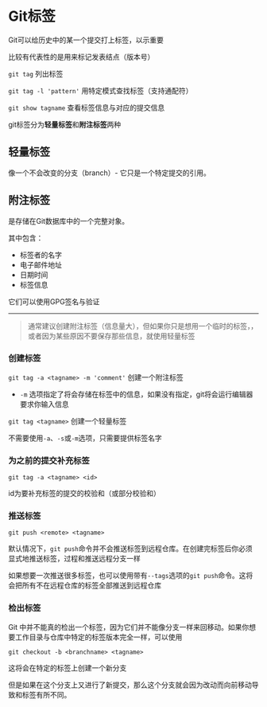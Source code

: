 # Git标签

Git可以给历史中的某一个提交打上标签，以示重要

比较有代表性的是用来标记发表结点（版本号）



`git tag` 列出标签

`git tag -l 'pattern'` 用特定模式查找标签（支持通配符）

`git show tagname` 查看标签信息与对应的提交信息



git标签分为**轻量标签**和**附注标签**两种

## 轻量标签 

像一个不会改变的分支（branch）- 它只是一个特定提交的引用。

## 附注标签

是存储在Git数据库中的一个完整对象。

其中包含：

- 标签者的名字
- 电子邮件地址
- 日期时间
- 标签信息

它们可以使用GPG签名与验证

---

> 通常建议创建附注标签（信息量大），但如果你只是想用一个临时的标签，，或者因为某些原因不要保存那些信息，就使用轻量标签



### 创建标签

`git tag -a <tagname> -m 'comment'` 创建一个附注标签

- `-m` 选项指定了将会存储在标签中的信息，如果没有指定，git将会运行编辑器要求你输入信息

`git tag <tagname>` 创建一个轻量标签

不需要使用`-a`、`-s`或`-m`选项，只需要提供标签名字



### 为之前的提交补充标签

`git tag -a <tagname> <id>`

id为要补充标签的提交的校验和（或部分校验和）



### 推送标签

`git push <remote> <tagname>`

默认情况下，`git push`命令并不会推送标签到远程仓库。在创建完标签后你必须显式地推送标签，过程和推送远程分支一样

如果想要一次推送很多标签，也可以使用带有`--tags`选项的`git push`命令。这将会把所有不在远程仓库的标签全部推送到远程仓库



### 检出标签

Git 中并不能真的检出一个标签，因为它们并不能像分支一样来回移动。如果你想要工作目录与仓库中特定的标签版本完全一样，可以使用

`git checkout -b <branchname> <tagname>` 

这将会在特定的标签上创建一个新分支

但是如果在这个分支上又进行了新提交，那么这个分支就会因为改动而向前移动导致和标签有所不同。